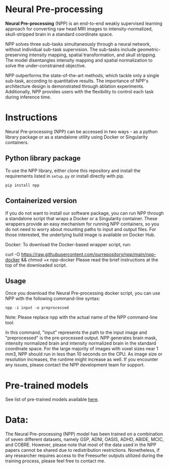 # Neural Pre-processing

**Neural Pre-processing** (NPP) is an end-to-end weakly supervised learning approach for converting raw head MRI images to intensity-normalized, skull-stripped brain in a standard coordinate space. 

NPP solves three sub-tasks simultaneously through a neural network, without individual sub-task supervision. The sub-tasks include geometric-preserving intensity mapping, spatial transformation, and skull stripping. The model disentangles intensity mapping and spatial normalization to solve the under-constrained objective. 

NPP outperforms the state-of-the-art methods, which tackle only a single sub-task, according to quantitative results. The importance of NPP's architecture design is demonstrated through ablation experiments. Additionally, NPP provides users with the flexibility to control each task during inference time. 

# Instructions
Neural Pre-processing (NPP) can be accessed in two ways - as a python library package or as a standalone utility using Docker or Singularity containers.

## Python library package
To use the NPP library, either clone this repository and install the requirements listed in `setup.py` or install directly with pip.

```
pip install npp
```

## Containerized version
If you do not want to install our software package, you can run NPP through a standalone script that wraps a Docker or a Singularity container. These wrappers provide an easy mechanism for running NPP containers, so you do not need to worry about mounting paths to input and output files. For those interested, the underlying build image is available on Docker Hub.

Docker: To download the Docker-based wrapper script, run:

curl -O https://raw.githubusercontent.com/ourrepository/npp/main/npp-docker && chmod +x npp-docker
Please read the brief instructions at the top of the downloaded script. 

## Usage
Once you download the Neural Pre-processing docker script, you can use NPP with the following command-line syntax:

```npp -i input -o preprocessed```

Note: Please replace npp with the actual name of the NPP command-line tool.

In this command, "input" represents the path to the input image and "preprocessed" is the pre-processed output. NPP generates brain mask, intensity normalized brain and intensity normalized brain in the standard coordinate space. For the large majority of images with voxel sizes near 1 mm3, NPP should run in less than 10 seconds on the CPU. As image size or resolution increases, the runtime might increase as well. If you encounter any issues, please contact the NPP development team for support.

# Pre-trained models
See list of pre-trained models available [here](data/readme.md#models).

# Data:
The Neural Pre-processing (NPP) model has been trained on a combination of seven different datasets, namely GSP, ADNI, OASIS, ADHD, ABIDE, MCIC, and COBRE. However, please note that most of the data used in the NPP papers cannot be shared due to redistribution restrictions. Nonetheless, if any researcher requires access to the Freesurfer outputs utilized during the training process, please feel free to contact me.


